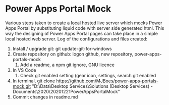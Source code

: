 # Power Apps Portal Mock
Various steps taken to create a local hosted live server which mocks Power Apps Portal by substituting liquid code with server side generated html.
This way the designing of Power Apps Portal pages can take place in a simple local hosted web server.
Log of the configurations and files created:
1. Install / upgrade git: git update-git-for-windows
1. Create repository on github: logon github, new repository, power-apps-portals-mock
	1. Add a readme, a npm git ignore, GNU licence
1. In VS Code
	1. Check git enabled setting (gear icon, settings, search git enabled
1. In terminal, git clone https://github.com/MJBoes/power-apps-portals-mock.git "D:\Data\Desktop Services\Solutions (Desktop Services) - Documents\2020\20201221PowerAppsPortalMock"
1. Commit changes in readme.md